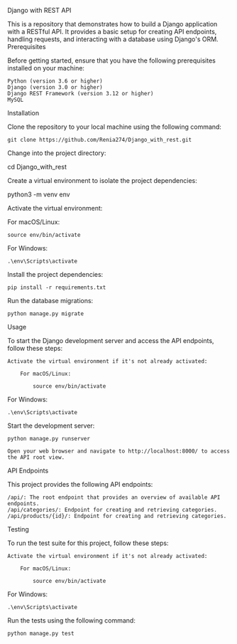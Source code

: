 Django with REST API

This is a repository that demonstrates how to build a Django application with a RESTful API. It provides a basic setup for creating API endpoints, handling requests, and interacting with a database using Django's ORM.
Prerequisites

Before getting started, ensure that you have the following prerequisites installed on your machine:

    Python (version 3.6 or higher)
    Django (version 3.0 or higher)
    Django REST Framework (version 3.12 or higher)
    MySQL

Installation

Clone the repository to your local machine using the following command:

    git clone https://github.com/Renia274/Django_with_rest.git

Change into the project directory:

cd Django_with_rest

Create a virtual environment to isolate the project dependencies:

python3 -m venv env

Activate the virtual environment:

For macOS/Linux:

    source env/bin/activate

For Windows:

    .\env\Scripts\activate

Install the project dependencies:

    pip install -r requirements.txt

Run the database migrations:

    python manage.py migrate

Usage

To start the Django development server and access the API endpoints, follow these steps:

    Activate the virtual environment if it's not already activated:

        For macOS/Linux:

            source env/bin/activate

For Windows:

    .\env\Scripts\activate

Start the development server:

    python manage.py runserver

    Open your web browser and navigate to http://localhost:8000/ to access the API root view.

API Endpoints

This project provides the following API endpoints:

    /api/: The root endpoint that provides an overview of available API endpoints.
    /api/categories/: Endpoint for creating and retrieving categories.
    /api/products/{id}/: Endpoint for creating and retrieving categories.
  

Testing

To run the test suite for this project, follow these steps:

    Activate the virtual environment if it's not already activated:

        For macOS/Linux:

            source env/bin/activate

For Windows:

    .\env\Scripts\activate

Run the tests using the following command:

    python manage.py test
